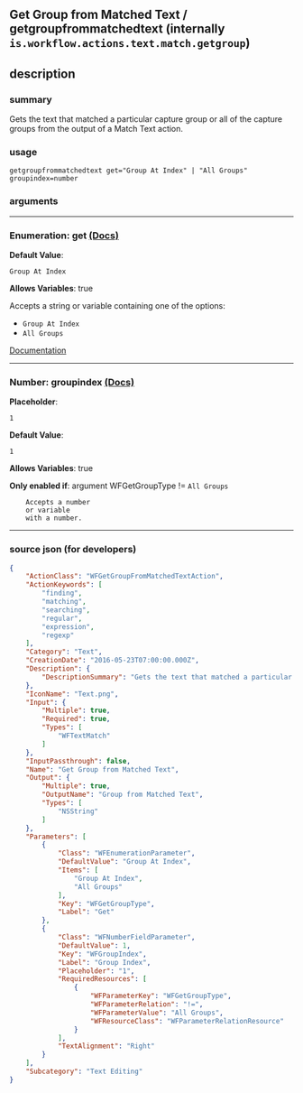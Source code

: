 
## Get Group from Matched Text / getgroupfrommatchedtext (internally `is.workflow.actions.text.match.getgroup`)


## description

### summary

Gets the text that matched a particular capture group or all of the capture groups from the output of a Match Text action.


### usage
```
getgroupfrommatchedtext get="Group At Index" | "All Groups" groupindex=number
```

### arguments

---

### Enumeration: get [(Docs)](https://pfgithub.github.io/shortcutslang/gettingstarted#enum-select-field)
**Default Value**:
```
Group At Index
```
**Allows Variables**: true



Accepts a string 
or variable
containing one of the options:

- `Group At Index`
- `All Groups`

[Documentation](https://pfgithub.github.io/shortcutslang/gettingstarted#enum-select-field)

---

### Number: groupindex [(Docs)](https://pfgithub.github.io/shortcutslang/gettingstarted#number-field)
**Placeholder**:
```
1
```
**Default Value**:
```
1
```
**Allows Variables**: true

**Only enabled if**: argument WFGetGroupType != `All Groups`

		Accepts a number 
		or variable
		with a number.

---

### source json (for developers)

```json
{
	"ActionClass": "WFGetGroupFromMatchedTextAction",
	"ActionKeywords": [
		"finding",
		"matching",
		"searching",
		"regular",
		"expression",
		"regexp"
	],
	"Category": "Text",
	"CreationDate": "2016-05-23T07:00:00.000Z",
	"Description": {
		"DescriptionSummary": "Gets the text that matched a particular capture group or all of the capture groups from the output of a Match Text action."
	},
	"IconName": "Text.png",
	"Input": {
		"Multiple": true,
		"Required": true,
		"Types": [
			"WFTextMatch"
		]
	},
	"InputPassthrough": false,
	"Name": "Get Group from Matched Text",
	"Output": {
		"Multiple": true,
		"OutputName": "Group from Matched Text",
		"Types": [
			"NSString"
		]
	},
	"Parameters": [
		{
			"Class": "WFEnumerationParameter",
			"DefaultValue": "Group At Index",
			"Items": [
				"Group At Index",
				"All Groups"
			],
			"Key": "WFGetGroupType",
			"Label": "Get"
		},
		{
			"Class": "WFNumberFieldParameter",
			"DefaultValue": 1,
			"Key": "WFGroupIndex",
			"Label": "Group Index",
			"Placeholder": "1",
			"RequiredResources": [
				{
					"WFParameterKey": "WFGetGroupType",
					"WFParameterRelation": "!=",
					"WFParameterValue": "All Groups",
					"WFResourceClass": "WFParameterRelationResource"
				}
			],
			"TextAlignment": "Right"
		}
	],
	"Subcategory": "Text Editing"
}
```
